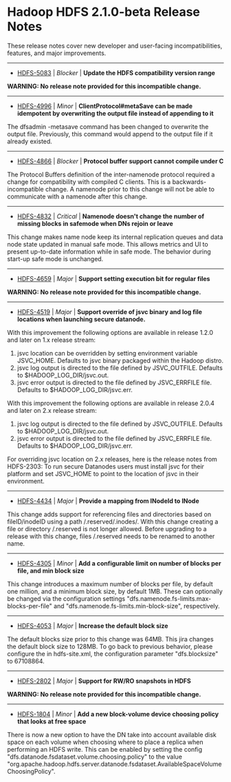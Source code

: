 
<!---
# Licensed to the Apache Software Foundation (ASF) under one
# or more contributor license agreements.  See the NOTICE file
# distributed with this work for additional information
# regarding copyright ownership.  The ASF licenses this file
# to you under the Apache License, Version 2.0 (the
# "License"); you may not use this file except in compliance
# with the License.  You may obtain a copy of the License at
#
#     http://www.apache.org/licenses/LICENSE-2.0
#
# Unless required by applicable law or agreed to in writing, software
# distributed under the License is distributed on an "AS IS" BASIS,
# WITHOUT WARRANTIES OR CONDITIONS OF ANY KIND, either express or implied.
# See the License for the specific language governing permissions and
# limitations under the License.
-->
# Hadoop HDFS 2.1.0-beta Release Notes

These release notes cover new developer and user-facing incompatibilities, features, and major improvements.


---

* [HDFS-5083](https://issues.apache.org/jira/browse/HDFS-5083) | *Blocker* | **Update the HDFS compatibility version range**

**WARNING: No release note provided for this incompatible change.**


---

* [HDFS-4996](https://issues.apache.org/jira/browse/HDFS-4996) | *Minor* | **ClientProtocol#metaSave can be made idempotent by overwriting the output file instead of appending to it**

The dfsadmin -metasave command has been changed to overwrite the output file.  Previously, this command would append to the output file if it already existed.


---

* [HDFS-4866](https://issues.apache.org/jira/browse/HDFS-4866) | *Blocker* | **Protocol buffer support cannot compile under C**

The Protocol Buffers definition of the inter-namenode protocol required a change for compatibility with compiled C clients.  This is a backwards-incompatible change.  A namenode prior to this change will not be able to communicate with a namenode after this change.


---

* [HDFS-4832](https://issues.apache.org/jira/browse/HDFS-4832) | *Critical* | **Namenode doesn't change the number of missing blocks in safemode when DNs rejoin or leave**

This change makes name node keep its internal replication queues and data node state updated in manual safe mode. This allows metrics and UI to present up-to-date information while in safe mode. The behavior during start-up safe mode is unchanged.


---

* [HDFS-4659](https://issues.apache.org/jira/browse/HDFS-4659) | *Major* | **Support setting execution bit for regular files**

**WARNING: No release note provided for this incompatible change.**


---

* [HDFS-4519](https://issues.apache.org/jira/browse/HDFS-4519) | *Major* | **Support override of jsvc binary and log file locations when launching secure datanode.**

With this improvement the following options are available in release 1.2.0 and later on 1.x release stream:
1. jsvc location can be overridden by setting environment variable JSVC\_HOME. Defaults to jsvc binary packaged within the Hadoop distro.
2. jsvc log output is directed to the file defined by JSVC\_OUTFILE. Defaults to $HADOOP\_LOG\_DIR/jsvc.out.
3. jsvc error output is directed to the file defined by JSVC\_ERRFILE file.  Defaults to $HADOOP\_LOG\_DIR/jsvc.err.

With this improvement the following options are available in release 2.0.4 and later on 2.x release stream:
1. jsvc log output is directed to the file defined by JSVC\_OUTFILE. Defaults to $HADOOP\_LOG\_DIR/jsvc.out.
2. jsvc error output is directed to the file defined by JSVC\_ERRFILE file.  Defaults to $HADOOP\_LOG\_DIR/jsvc.err.

For overriding jsvc location on 2.x releases, here is the release notes from HDFS-2303:
To run secure Datanodes users must install jsvc for their platform and set JSVC\_HOME to point to the location of jsvc in their environment.


---

* [HDFS-4434](https://issues.apache.org/jira/browse/HDFS-4434) | *Major* | **Provide a mapping from INodeId to INode**

This change adds support for referencing files and directories based on fileID/inodeID using a path /.reserved/.inodes/<inodeid>. With this change creating a file or directory /.reserved is not longer allowed. Before upgrading to a release with this change, files /.reserved needs to be renamed to another name.


---

* [HDFS-4305](https://issues.apache.org/jira/browse/HDFS-4305) | *Minor* | **Add a configurable limit on number of blocks per file, and min block size**

This change introduces a maximum number of blocks per file, by default one million, and a minimum block size, by default 1MB. These can optionally be changed via the configuration settings "dfs.namenode.fs-limits.max-blocks-per-file" and "dfs.namenode.fs-limits.min-block-size", respectively.


---

* [HDFS-4053](https://issues.apache.org/jira/browse/HDFS-4053) | *Major* | **Increase the default block size**

The default blocks size prior to this change was 64MB. This jira changes the default block size to 128MB. To go back to previous behavior, please configure the in hdfs-site.xml, the configuration parameter "dfs.blocksize" to 67108864.


---

* [HDFS-2802](https://issues.apache.org/jira/browse/HDFS-2802) | *Major* | **Support for RW/RO snapshots in HDFS**

**WARNING: No release note provided for this incompatible change.**


---

* [HDFS-1804](https://issues.apache.org/jira/browse/HDFS-1804) | *Minor* | **Add a new block-volume device choosing policy that looks at free space**

There is now a new option to have the DN take into account available disk space on each volume when choosing where to place a replica when performing an HDFS write. This can be enabled by setting the config "dfs.datanode.fsdataset.volume.choosing.policy" to the value "org.apache.hadoop.hdfs.server.datanode.fsdataset.AvailableSpaceVolumeChoosingPolicy".



